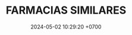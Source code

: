 ---
layout: teamCard
permalink: /team/:title.html
categories: LI
maincover: /assets/logos/BDLF.png
puntosLJMAYO24:
date: 2024-05-02 10:29:20 +0700
title: FARMACIAS SIMILARES
tag: johto042024
color: black
puntosLJ202404: 12
grupo: sur
background: '#F16C38'
cover: /assets/backCard.png
team: FARMACIAS SIMILARES
ID: NS

---